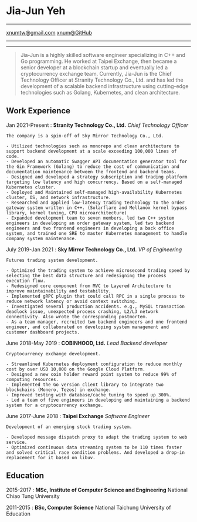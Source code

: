 Jia-Jun Yeh
============

-------------------                 ---------------------
xnumtw@gmail.com                                 [xnum@GitHub](https://github.com/xnum)
-------------------                 ---------------------

----

>  Jia-Jun is a highly skilled software engineer specializing in C++ and Go programming.
>  He worked at Taipei Exchange, then became a senior developer at a blockchain startup and eventually led a cryptocurrency exchange team.
>  Currently, Jia-Jun is the Chief Technology Officer at Stranity Technology Co., Ltd. and has led the development of a scalable backend infrastructure using cutting-edge technologies such as Golang, Kubernetes, and clean architecture.

Work Experience
---------------

Jan 2021-Present
:  **Stranity Technology Co., Ltd.** _Chief Technology Officer_

    The company is a spin-off of Sky Mirror Technology Co., Ltd.

    - Utilized technologies such as monorepo and clean architecture to support backend development at a scale exceeding 100,000 lines of code.
    - Developed an automatic Swagger API documentation generator tool for the Gin Framework (Golang) to reduce the cost of communication and documentation maintenance between the frontend and backend teams.
    - Designed and developed a strategy subscription and trading platform targeting low latency and high concurrency. Based on a self-managed Kubernetes cluster.
    - Deployed and Maintained self-managed high-availability Kubernetes cluster, OS, and network infrastructure.
    - Researched and applied low-latency trading technology to the order gateway system written in C++. (Solarflare and Mellanox kernel bypass library, kernel tuning, CPU microarchitecture)
    - Expanded development team to seven members, led two C++ system engineers in developing an order gateway system, led two backend engineers and two frontend engineers in developing a back office system, and trained one SRE to master Kubernetes management to handle company system maintenance.


July 2019-Jan 2021
:   **Sky Mirror Technology Co., Ltd.** _VP of Engineering_

    Futures trading system development.

    - Optimized the trading system to achieve microsecond trading speed by selecting the best data structure and redesigning the process execution flow.
    - Redesigned core component from MVC to Layered Architecture to improve maintainability and testability.
    - Implemented gRPC plugin that could call RPC in a single process to reduce network latency or avoid context switching.
    - Investigated several production accidents. e.g., MySQL transaction deadlock issue, unexpected process crashing, L2/L3 network connectivity. Also wrote the corresponding postmortem.
    - As a team manager, recruited two backend engineers and one frontend engineer, and collaborated on developing system management and customer dashboard projects.


June 2018-May 2019
:   **COBINHOOD, Ltd.** _Lead Backend developer_

    Cryptocurrency exchange development.

    - Streamlined Kubernetes deployment configuration to reduce monthly cost by over USD 10,000 on the Google Cloud Platform.
    - Designed a new coin holder reward point system to reduce 99% of computing resources.
    - Implemented the Go version client library to integrate two blockchains (Monero, Tezos) in exchange.
    - Improved testing with database/cache tuning to speed up 300%.
    - Led a team of five engineers in developing and maintaining a backend system for a cryptocurrency exchange.


June 2017-June 2018
:   **Taipei Exchange** _Software Engineer_

    Development of an emerging stock trading system.

    - Developed message dispatch proxy to adapt the trading system to web service.
    - Optimized continuous data streaming system to be 110 times faster and solved critical race condition problems. And developed a drop-in replacement for it based on libuv.

Education
---------

2015-2017
:   **MSc, Institute of Computer Science and Engineering** National Chiao Tung University

2011-2015
:   **BSc, Computer Science** National Taichung University of Education
